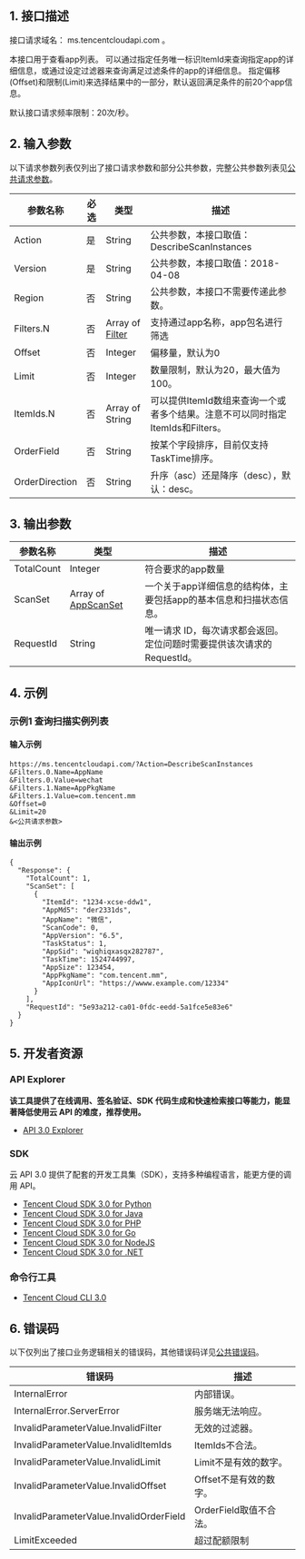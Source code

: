 ## 1. 接口描述

接口请求域名： ms.tencentcloudapi.com 。

本接口用于查看app列表。
可以通过指定任务唯一标识ItemId来查询指定app的详细信息，或通过设定过滤器来查询满足过滤条件的app的详细信息。 指定偏移(Offset)和限制(Limit)来选择结果中的一部分，默认返回满足条件的前20个app信息。

默认接口请求频率限制：20次/秒。

## 2. 输入参数

以下请求参数列表仅列出了接口请求参数和部分公共参数，完整公共参数列表见[公共请求参数](/document/api/283/17745)。

| 参数名称 | 必选 | 类型 | 描述 |
|---------|---------|---------|---------|
| Action | 是 | String | 公共参数，本接口取值：DescribeScanInstances |
| Version | 是 | String | 公共参数，本接口取值：2018-04-08 |
| Region | 否 | String | 公共参数，本接口不需要传递此参数。 |
| Filters.N | 否 | Array of [Filter](/document/api/283/17759#Filter) | 支持通过app名称，app包名进行筛选 |
| Offset | 否 | Integer | 偏移量，默认为0 |
| Limit | 否 | Integer | 数量限制，默认为20，最大值为100。 |
| ItemIds.N | 否 | Array of String | 可以提供ItemId数组来查询一个或者多个结果。注意不可以同时指定ItemIds和Filters。 |
| OrderField | 否 | String | 按某个字段排序，目前仅支持TaskTime排序。 |
| OrderDirection | 否 | String | 升序（asc）还是降序（desc），默认：desc。 |

## 3. 输出参数

| 参数名称 | 类型 | 描述 |
|---------|---------|---------|
| TotalCount | Integer | 符合要求的app数量|
| ScanSet | Array of [AppScanSet](/document/api/283/17759#AppScanSet) | 一个关于app详细信息的结构体，主要包括app的基本信息和扫描状态信息。|
| RequestId | String | 唯一请求 ID，每次请求都会返回。定位问题时需要提供该次请求的 RequestId。|

## 4. 示例

### 示例1 查询扫描实例列表

#### 输入示例

```
https://ms.tencentcloudapi.com/?Action=DescribeScanInstances
&Filters.0.Name=AppName
&Filters.0.Value=wechat
&Filters.1.Name=AppPkgName
&Filters.1.Value=com.tencent.mm
&Offset=0
&Limit=20
&<公共请求参数>
```

#### 输出示例

```
{
  "Response": {
    "TotalCount": 1,
    "ScanSet": [
      {
        "ItemId": "1234-xcse-ddw1",
        "AppMd5": "der2331ds",
        "AppName": "微信",
        "ScanCode": 0,
        "AppVersion": "6.5",
        "TaskStatus": 1,
        "AppSid": "wiqhiqxasqx282787",
        "TaskTime": 1524744997,
        "AppSize": 123454,
        "AppPkgName": "com.tencent.mm",
        "AppIconUrl": "https://wwww.example.com/12334"
      }
    ],
    "RequestId": "5e93a212-ca01-0fdc-eedd-5a1fce5e83e6"
  }
}
```


## 5. 开发者资源

### API Explorer

**该工具提供了在线调用、签名验证、SDK 代码生成和快速检索接口等能力，能显著降低使用云 API 的难度，推荐使用。**

* [API 3.0 Explorer](https://console.cloud.tencent.com/api/explorer?Product=ms&Version=2018-04-08&Action=DescribeScanInstances)

### SDK

云 API 3.0 提供了配套的开发工具集（SDK），支持多种编程语言，能更方便的调用 API。

* [Tencent Cloud SDK 3.0 for Python](https://github.com/TencentCloud/tencentcloud-sdk-python)
* [Tencent Cloud SDK 3.0 for Java](https://github.com/TencentCloud/tencentcloud-sdk-java)
* [Tencent Cloud SDK 3.0 for PHP](https://github.com/TencentCloud/tencentcloud-sdk-php)
* [Tencent Cloud SDK 3.0 for Go](https://github.com/TencentCloud/tencentcloud-sdk-go)
* [Tencent Cloud SDK 3.0 for NodeJS](https://github.com/TencentCloud/tencentcloud-sdk-nodejs)
* [Tencent Cloud SDK 3.0 for .NET](https://github.com/TencentCloud/tencentcloud-sdk-dotnet)

### 命令行工具

* [Tencent Cloud CLI 3.0](https://cloud.tencent.com/document/product/440/6176)

## 6. 错误码

以下仅列出了接口业务逻辑相关的错误码，其他错误码详见[公共错误码](/document/api/283/17747#.E5.85.AC.E5.85.B1.E9.94.99.E8.AF.AF.E7.A0.81)。

| 错误码 | 描述 |
|---------|---------|
| InternalError | 内部错误。 |
| InternalError.ServerError | 服务端无法响应。 |
| InvalidParameterValue.InvalidFilter | 无效的过滤器。 |
| InvalidParameterValue.InvalidItemIds | ItemIds不合法。 |
| InvalidParameterValue.InvalidLimit | Limit不是有效的数字。 |
| InvalidParameterValue.InvalidOffset | Offset不是有效的数字。 |
| InvalidParameterValue.InvalidOrderField | OrderField取值不合法。 |
| LimitExceeded | 超过配额限制 |
